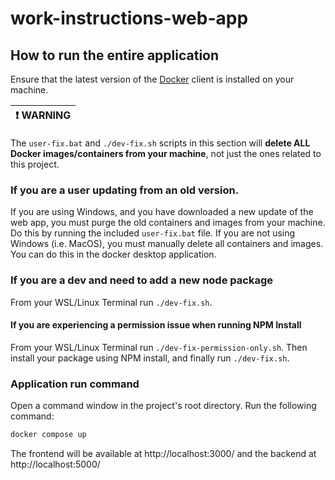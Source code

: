 # work-instructions-web-app

## How to run the entire application

Ensure that the latest version of the [Docker](https://www.docker.com/products/docker-desktop/) client is installed on your machine.

| :exclamation: WARNING |
| --------------------- |

The `user-fix.bat` and `./dev-fix.sh` scripts in this section will **delete ALL Docker images/containers from your machine**, not just the ones related to this project.

### If you are a user updating from an old version.

If you are using Windows, and you have downloaded a new update of the web app, you must purge the old containers and images from your machine.
Do this by running the included `user-fix.bat` file. If you are not using Windows (i.e. MacOS), you must manually delete all containers and images. You can do this in the docker desktop application.

### If you are a dev and need to add a new node package

From your WSL/Linux Terminal run `./dev-fix.sh`.

#### If you are experiencing a permission issue when running NPM Install

From your WSL/Linux Terminal run `./dev-fix-permission-only.sh`. Then install your package using NPM install, and finally run `./dev-fix.sh`.

### Application run command

Open a command window in the project's root directory. Run the following command:

```bash
docker compose up
```

The frontend will be available at http://localhost:3000/ and the backend at http://localhost:5000/
